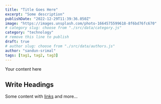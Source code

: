```yaml
---
title: "Title Goes Here"
excerpt: "Some description"
publishDate: "2022-12-29T11:39:36.050Z"
image: "https://images.unsplash.com/photo-1664575599618-8f6bd76fc670"
# category slug: choose from "./src/data/category.js"
category: "technology"
# remove this line to publish
draft: true
# author slug: choose from "./src/data/authors.js"
author: "sandun-srimal"
tags: [tag1, tag2, tag3]
---
```


Your content here

## Write Headings

Some content with [links](#) and more...
